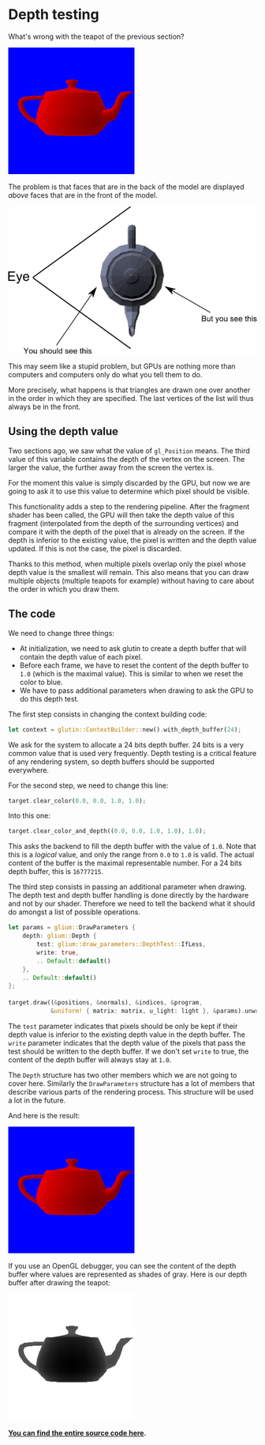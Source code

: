 # Depth testing

What's wrong with the teapot of the previous section?

![The teapot](tuto-08-result.png)

The problem is that faces that are in the back of the model are displayed *above* faces that are
in the front of the model.

![The problem](tuto-09-problem.png)

This may seem like a stupid problem, but GPUs are nothing more than computers and computers only
do what you tell them to do.

More precisely, what happens is that triangles are drawn one over another in the order in which
they are specified. The last vertices of the list will thus always be in the front.

## Using the depth value

Two sections ago, we saw what the value of `gl_Position` means. The third value of this variable
contains the depth of the vertex on the screen. The larger the value, the further away from the
screen the vertex is.

For the moment this value is simply discarded by the GPU, but now we are going to ask it to use
this value to determine which pixel should be visible.

This functionality adds a step to the rendering pipeline. After the fragment shader has been
called, the GPU will then take the depth value of this fragment (interpolated from the depth of
the surrounding vertices) and compare it with the depth of the pixel that is already on the
screen. If the depth is inferior to the existing value, the pixel is written and the depth value
updated. If this is not the case, the pixel is discarded.

Thanks to this method, when multiple pixels overlap only the pixel whose depth value is the
smallest will remain. This also means that you can draw multiple objects (multiple teapots
for example) without having to care about the order in which you draw them.

## The code

We need to change three things:

 - At initialization, we need to ask glutin to create a depth buffer that will contain
   the depth value of each pixel.
 - Before each frame, we have to reset the content of the depth buffer to `1.0` (which is
   the maximal value). This is similar to when we reset the color to blue.
 - We have to pass additional parameters when drawing to ask the GPU to do this depth test.

The first step consists in changing the context building code:

```rust
let context = glutin::ContextBuilder::new().with_depth_buffer(24);
```

We ask for the system to allocate a 24 bits depth buffer. 24 bits is a very common value that
is used very frequently. Depth testing is a critical feature of any rendering system, so depth
buffers should be supported everywhere.

For the second step, we need to change this line:

```rust
target.clear_color(0.0, 0.0, 1.0, 1.0);
```

Into this one:

```rust
target.clear_color_and_depth((0.0, 0.0, 1.0, 1.0), 1.0);
```

This asks the backend to fill the depth buffer with the value of `1.0`. Note that this is a
*logical* value, and only the range from `0.0` to `1.0` is valid. The actual content of the buffer
is the maximal representable number. For a 24 bits depth buffer, this is `16777215`.

The third step consists in passing an additional parameter when drawing. The depth test and depth
buffer handling is done directly by the hardware and not by our shader. Therefore we need to
tell the backend what it should do amongst a list of possible operations.

```rust
let params = glium::DrawParameters {
    depth: glium::Depth {
        test: glium::draw_parameters::DepthTest::IfLess,
        write: true,
        .. Default::default()
    },
    .. Default::default()
};

target.draw((&positions, &normals), &indices, &program,
            &uniform! { matrix: matrix, u_light: light }, &params).unwrap();
```

The `test` parameter indicates that pixels should be only be kept if their depth value is inferior
to the existing depth value in the depth buffer. The `write` parameter indicates that the depth
value of the pixels that pass the test should be written to the depth buffer. If we don't set
`write` to true, the content of the depth buffer will always stay at `1.0`.

The `Depth` structure has two other members which we are not going to cover here. Similarly the
`DrawParameters` structure has a lot of members that describe various parts of the rendering
process. This structure will be used a lot in the future.

And here is the result:

![Result](tuto-09-result.png)

If you use an OpenGL debugger, you can see the content of the depth buffer where values are
represented as shades of gray. Here is our depth buffer after drawing the teapot:

![Depth buffer](tuto-09-depth.png)

**[You can find the entire source code here](https://github.com/tomaka/glium/blob/master/examples/tutorial-09.rs).**
